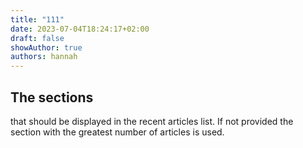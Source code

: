 ```yaml
---
title: "111"
date: 2023-07-04T18:24:17+02:00
draft: false
showAuthor: true
authors: hannah
---
```


## The sections

that should be displayed in the recent articles list. If not provided the section with the greatest number of articles is used.
